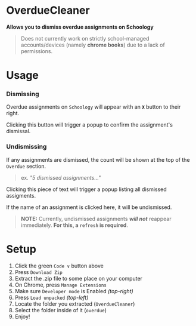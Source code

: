 # OverdueCleaner
**Allows you to dismiss overdue assignments on Schoology**

> Does not currently work on strictly school-managed accounts/devices (namely **chrome books**) due to a lack of permissions.

# Usage

### Dismissing

Overdue assignments on `Schoology` will appear with an **`X`** button to their right.

Clicking this button will trigger a popup to confirm the assignment's dismissal. 

### Undismissing

If any assignments are dismissed, the count will be shown at the top of the `Overdue` section.

> ex. *"5 dismissed assignments..."*

Clicking this piece of text will trigger a popup listing all dismissed assigments.

If the name of an assignment is clicked here, it will be undismissed.

> **NOTE:** Currently, undismissed assignments ***will not*** reappear immediately. **For this, a `refresh` is required**.


# Setup

1. Click the green `Code ∨` button above
2. Press `Download Zip`
3. Extract the .zip file to some place on your computer
4. On Chrome, press `Manage Extensions`
5. Make sure `Developer mode` is Enabled *(top-right)*
6. Press `Load unpacked` *(top-left)*
7. Locate the folder you extracted (`OverdueCleaner`)
8. Select the folder inside of it (`overdue`)
9. Enjoy!
